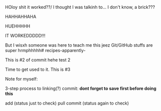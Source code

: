 HOloy shit it worked??/
I thought I was talkinh to... I don't know, a brick???

HAHHAHHAHA

HUEHHHHH

IT WORKEDDDDD!!!


But I wisxh someone was here to teach me this jeez Git/GitHub stuffs are super hrmphhhhh# recipes-apparently-


This is #2 of commit hehe test 2


Time to get used to it. This is #3

Note for myself:

3-step process to linking(?) commit:
**dont forget to save first before doing this**

add <filenme>
(status just to check)
pull
commit
(status again to check)